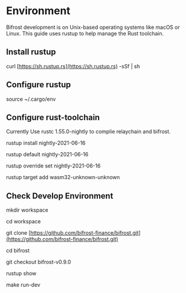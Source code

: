 # Environment

Bifrost development is on Unix-based operating systems like macOS or Linux. This guide uses rustup to help manage the Rust toolchain. 

## Install rustup

curl [https://sh.rustup.rs](https://sh.rustup.rs) -sSf \| sh

## Configure rustup

source ~/.cargo/env

## Configure rust-toolchain

Currently Use rustc 1.55.0-nightly to complie relaychain and bifrost.

rustup install nightly-2021-06-16

rustup default nightly-2021-06-16

rustup override set nightly-2021-06-16

rustup target add wasm32-unknown-unknown

## Check Develop Environment

mkdir workspace

cd workspace

git clone [https://github.com/bifrost-finance/bifrost.git](https://github.com/bifrost-finance/bifrost.git) 

cd bifrost

git checkout bifrost-v0.9.0 

rustup show

make run-dev

## 

